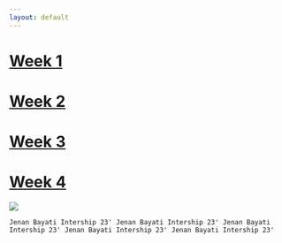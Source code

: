 ```yaml
---
layout: default
---
```


# [Week 1](./another-page.html)
# [Week 2](./another-page-2.html)
# [Week 3](./another-page-3.html)
# [Week 4](./another-page-4.html)

<img src="assets / LM-lowers-white-orange-ff752f.PNG">

```
Jenan Bayati Intership 23' Jenan Bayati Intership 23' Jenan Bayati Intership 23' Jenan Bayati Intership 23' Jenan Bayati Intership 23'
```

